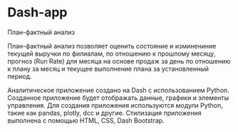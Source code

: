 # Dash-app
План-фактный анализ 

План-фактный анализ позволяет оценить состояние и изминениние текущей выручки по филиалам, по отношению к прошлому месяцу, прогноз (Run Rate) для месяца на основе продаж за день по отношению к плану за месяц и текущее выполнение плана за установленный период.

Аналитическое приложение создано на Dash с использованием Python.
Созданное приложение будет отображать данные, графики и элементы управления.
Для создания приложения используются модули Python, такие как pandas, plotly, dcc и другие.
Стилизация приложения выполнена с помощью HTML, CSS, Dash Bootstrap.

